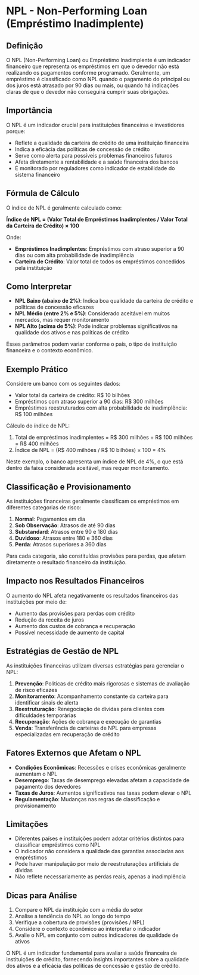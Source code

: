 # NPL - Non-Performing Loan (Empréstimo Inadimplente)

## Definição
O NPL (Non-Performing Loan) ou Empréstimo Inadimplente é um indicador financeiro que representa os empréstimos em que o devedor não está realizando os pagamentos conforme programado. Geralmente, um empréstimo é classificado como NPL quando o pagamento do principal ou dos juros está atrasado por 90 dias ou mais, ou quando há indicações claras de que o devedor não conseguirá cumprir suas obrigações.

## Importância
O NPL é um indicador crucial para instituições financeiras e investidores porque:
- Reflete a qualidade da carteira de crédito de uma instituição financeira
- Indica a eficácia das políticas de concessão de crédito
- Serve como alerta para possíveis problemas financeiros futuros
- Afeta diretamente a rentabilidade e a saúde financeira dos bancos
- É monitorado por reguladores como indicador de estabilidade do sistema financeiro

## Fórmula de Cálculo
O índice de NPL é geralmente calculado como:

**Índice de NPL = (Valor Total de Empréstimos Inadimplentes / Valor Total da Carteira de Crédito) × 100**

Onde:
- **Empréstimos Inadimplentes**: Empréstimos com atraso superior a 90 dias ou com alta probabilidade de inadimplência
- **Carteira de Crédito**: Valor total de todos os empréstimos concedidos pela instituição

## Como Interpretar
- **NPL Baixo (abaixo de 2%)**: Indica boa qualidade da carteira de crédito e políticas de concessão eficazes
- **NPL Médio (entre 2% e 5%)**: Considerado aceitável em muitos mercados, mas requer monitoramento
- **NPL Alto (acima de 5%)**: Pode indicar problemas significativos na qualidade dos ativos e nas políticas de crédito

Esses parâmetros podem variar conforme o país, o tipo de instituição financeira e o contexto econômico.

## Exemplo Prático
Considere um banco com os seguintes dados:
- Valor total da carteira de crédito: R$ 10 bilhões
- Empréstimos com atraso superior a 90 dias: R$ 300 milhões
- Empréstimos reestruturados com alta probabilidade de inadimplência: R$ 100 milhões

Cálculo do índice de NPL:
1. Total de empréstimos inadimplentes = R$ 300 milhões + R$ 100 milhões = R$ 400 milhões
2. Índice de NPL = (R$ 400 milhões / R$ 10 bilhões) × 100 = 4%

Neste exemplo, o banco apresenta um índice de NPL de 4%, o que está dentro da faixa considerada aceitável, mas requer monitoramento.

## Classificação e Provisionamento
As instituições financeiras geralmente classificam os empréstimos em diferentes categorias de risco:

1. **Normal**: Pagamentos em dia
2. **Sob Observação**: Atrasos de até 90 dias
3. **Substandard**: Atrasos entre 90 e 180 dias
4. **Duvidoso**: Atrasos entre 180 e 360 dias
5. **Perda**: Atrasos superiores a 360 dias

Para cada categoria, são constituídas provisões para perdas, que afetam diretamente o resultado financeiro da instituição.

## Impacto nos Resultados Financeiros
O aumento do NPL afeta negativamente os resultados financeiros das instituições por meio de:
- Aumento das provisões para perdas com crédito
- Redução da receita de juros
- Aumento dos custos de cobrança e recuperação
- Possível necessidade de aumento de capital

## Estratégias de Gestão de NPL
As instituições financeiras utilizam diversas estratégias para gerenciar o NPL:

1. **Prevenção**: Políticas de crédito mais rigorosas e sistemas de avaliação de risco eficazes
2. **Monitoramento**: Acompanhamento constante da carteira para identificar sinais de alerta
3. **Reestruturação**: Renegociação de dívidas para clientes com dificuldades temporárias
4. **Recuperação**: Ações de cobrança e execução de garantias
5. **Venda**: Transferência de carteiras de NPL para empresas especializadas em recuperação de crédito

## Fatores Externos que Afetam o NPL
- **Condições Econômicas**: Recessões e crises econômicas geralmente aumentam o NPL
- **Desemprego**: Taxas de desemprego elevadas afetam a capacidade de pagamento dos devedores
- **Taxas de Juros**: Aumentos significativos nas taxas podem elevar o NPL
- **Regulamentação**: Mudanças nas regras de classificação e provisionamento

## Limitações
- Diferentes países e instituições podem adotar critérios distintos para classificar empréstimos como NPL
- O indicador não considera a qualidade das garantias associadas aos empréstimos
- Pode haver manipulação por meio de reestruturações artificiais de dívidas
- Não reflete necessariamente as perdas reais, apenas a inadimplência

## Dicas para Análise
1. Compare o NPL da instituição com a média do setor
2. Analise a tendência do NPL ao longo do tempo
3. Verifique a cobertura de provisões (provisões / NPL)
4. Considere o contexto econômico ao interpretar o indicador
5. Avalie o NPL em conjunto com outros indicadores de qualidade de ativos

O NPL é um indicador fundamental para avaliar a saúde financeira de instituições de crédito, fornecendo insights importantes sobre a qualidade dos ativos e a eficácia das políticas de concessão e gestão de crédito.
